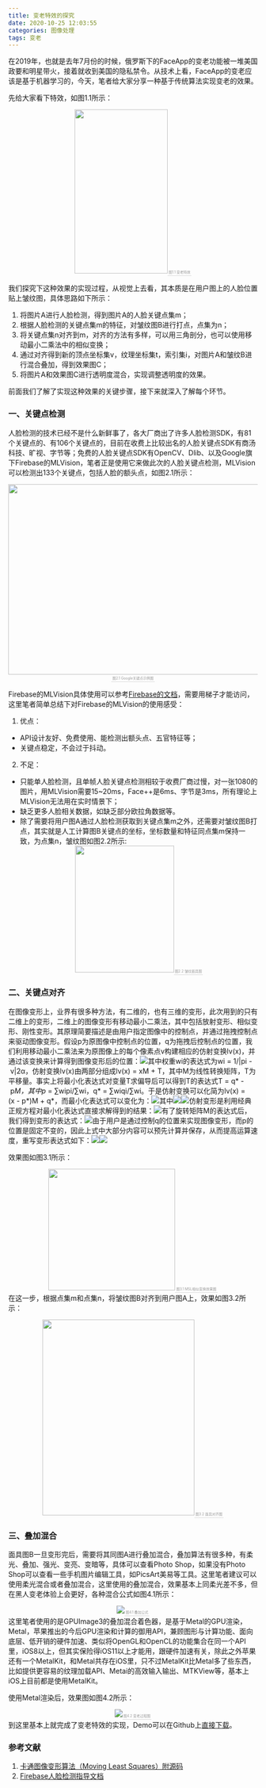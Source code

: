 ```yaml
---
title: 变老特效的探究
date: 2020-10-25 12:03:55
categories: 图像处理
tags: 变老
---
```

在2019年，也就是去年7月份的时候，俄罗斯下的FaceApp的变老功能被一堆美国政要和明星带火，接着就收到美国的隐私禁令。从技术上看，FaceApp的变老应该是基于机器学习的，今天，笔者给大家分享一种基于传统算法实现变老的效果。

先给大家看下特效，如图1.1所示：<center><img src="http://note.youdao.com/yws/public/resource/6450b8fc64e9416c05c9c901b78115b9/xmlnote/WEBRESOURCE584fda967665771ffda7329d8b423d63/41450" width = "188" height = "331"/><div style="font-size: 7px; color:orange; border-bottom: 1px solid #d9d9d9; display: inline-block; color: #999; padding: 2px;">图1.1 变老特效</div></center>

我们探究下这种效果的实现过程，从视觉上去看，其本质是在用户图上的人脸位置贴上皱纹图，具体思路如下所示：

1. 将图片A进行人脸检测，得到图片A的人脸关键点集m；
2. 根据人脸检测的关键点集m的特征，对皱纹图B进行打点，点集为n；
3. 将关键点集n对齐到m，对齐的方法有多样，可以用三角剖分，也可以使用移动最小二乘法中的相似变换；
4. 通过对齐得到新的顶点坐标集v，纹理坐标集t，索引集i，对图片A和皱纹B进行混合叠加，得到效果图C；
5. 将图片A和效果图C进行透明度混合，实现调整透明度的效果。

前面我们了解了实现这种效果的关键步骤，接下来就深入了解每个环节。
### 一、关键点检测
人脸检测的技术已经不是什么新鲜事了，各大厂商出了许多人脸检测SDK，有81个关键点的、有106个关键点的，目前在收费上比较出名的人脸关键点SDK有商汤科技、旷视、字节等；免费的人脸关键点SDK有OpenCV、Dlib、以及Google旗下Firebase的MLVision，笔者正是使用它来做此次的人脸关键点检测，MLVision可以检测出133个关键点，包括人脸的额头点，如图2.1所示：<center><img src="http://note.youdao.com/yws/public/resource/6450b8fc64e9416c05c9c901b78115b9/xmlnote/WEBRESOURCEf51451cc5cbb8964b7f40f4ee6599880/41328" width = "512" height = "384"/><div style="font-size: 7px; color:orange; border-bottom: 1px solid #d9d9d9; display: inline-block; color: #999; padding: 2px;">图2.1 Google关键点示例图</div></center>

Firebase的MLVision具体使用可以参考[Firebase的文档](https://firebase.google.com/docs/ml-kit/detect-faces?hl=zh-cn)，需要用梯子才能访问，这里笔者简单总结下对Firebase的MLVision的使用感受：
1. 优点：
 - API设计友好、免费使用、能检测出额头点、五官特征等；
 - 关键点稳定，不会过于抖动。
2. 不足：
 - 只能单人脸检测，且单帧人脸关键点检测相较于收费厂商过慢，对一张1080的图片，用MLVision需要15~20ms，Face++是6ms、字节是3ms，所有理论上MLVision无法用在实时情景下；
 - 缺乏更多人脸相关数据，如缺乏部分欧拉角数据等。
 - 除了需要将用户图A通过人脸检测获取到关键点集m之外，还需要对皱纹图B打点，其实就是人工计算图B关键点的坐标，坐标数量和特征同点集m保持一致，为点集n，皱纹图如图2.2所示:<center><img src="http://note.youdao.com/yws/public/resource/6450b8fc64e9416c05c9c901b78115b9/xmlnote/WEBRESOURCEa868b048874ee14ce1cf1884a122036a/41363" width = "200" height = "256"/><div style="font-size: 7px; color:orange; border-bottom: 1px solid #d9d9d9; display: inline-block; color: #999; padding: 2px;">图2.2 皱纹面具图</div></center>

### 二、关键点对齐
在图像变形上，业界有很多种方法，有二维的，也有三维的变形，此次用到的只有二维上的变形，二维上的图像变形有移动最小二乘法，其中包括放射变形、相似变形、刚性变形。其原理简要描述是由用户指定图像中的控制点，并通过拖拽控制点来驱动图像变形。假设p为原图像中控制点的位置，q为拖拽后控制点的位置，我们利用移动最小二乘法来为原图像上的每个像素点v构建相应的仿射变换lv(x)，并通过该变换来计算得到图像变形后的位置：![](http://note.youdao.com/yws/public/resource/6450b8fc64e9416c05c9c901b78115b9/xmlnote/WEBRESOURCE481e44eecae07cc30a742eb60c3d78c5/41377)其中权重wi的表达式为wi = 1/|pi - v|2α，仿射变换lv(x)由两部分组成lv(x) = xM + T，其中M为线性转换矩阵，T为平移量。事实上将最小化表达式对变量T求偏导后可以得到T的表达式T = q* - p*M，其中p* = ∑wipi/∑wi，q* = ∑wiqi/∑wi。于是仿射变换可以化简为lv(x) = (x - p*)M + q*，而最小化表达式可以变化为：![](https://note.youdao.com/yws/api/personal/file/WEBc9cea4f8a81abd5dadcde876ee974d2b?method=download&shareKey=4eb37be7b263da665cc3835b2fe16d19)其中![](http://note.youdao.com/yws/public/resource/6450b8fc64e9416c05c9c901b78115b9/xmlnote/WEBRESOURCEef24a106d8539da58b97fd6612d836cb/41384)![](http://note.youdao.com/yws/public/resource/6450b8fc64e9416c05c9c901b78115b9/xmlnote/WEBRESOURCEef24a106d8539da58b97fd6612d836cb/41384)仿射变形是利用经典正规方程对最小化表达式直接求解得到的结果：![](https://note.youdao.com/yws/api/personal/file/WEBa4b0fa7df295d4783e0b714266febbbc?method=download&shareKey=3677d155dcf446eff599d75c9e878420)有了旋转矩阵M的表达式后，我们得到变形的表达式：![](https://note.youdao.com/yws/api/personal/file/WEB3a8365b4f0fcc933c21586eb17910591?method=download&shareKey=3aa7691f198fb8d124b81599c8d2e5a9)由于用户是通过控制q的位置来实现图像变形，而p的位置是固定不变的，因此上式中大部分内容可以预先计算并保存，从而提高运算速度，重写变形表达式如下：![](http://note.youdao.com/yws/public/resource/6450b8fc64e9416c05c9c901b78115b9/xmlnote/WEBRESOURCE2b821d7124b3d74238d09db4ec4bc952/41394)![](https://note.youdao.com/yws/api/personal/file/WEBe1817c89ef5f2d3b2cd8db76f64febce?method=download&shareKey=b089f23326a47297a9edcda876cdda59)

效果图如图3.1所示：<center><img src="https://note.youdao.com/yws/api/personal/file/WEB5887277f5e82dd3ea9bfc5dbe66e4e3b?method=download&shareKey=1e8f5d25c79ddd759a86338d31877038" width = "256" height = "245"/><div style="font-size: 7px; color:orange; border-bottom: 1px solid #d9d9d9; display: inline-block; color: #999; padding: 2px;">图3.1 MSL相似变换效果图</div></center>
在这一步，根据点集m和点集n，将皱纹图B对齐到用户图A上，效果如图3.2所示：
<center><img src="https://note.youdao.com/yws/api/personal/file/WEBb065a2f544125fc3f23fa7f719a6a8b0?method=download&shareKey=22fdad956a68bbd233aea1c4f357429c" width = "307" height = "395"/><div style="font-size: 7px; color:orange; border-bottom: 1px solid #d9d9d9; display: inline-block; color: #999; padding: 2px;">图3.2 面具对齐图</div></center>

### 三、叠加混合
面具图B一旦变形完后，需要将其同图A进行叠加混合，叠加算法有很多种，有柔光、叠加、强光、变亮、变暗等，具体可以查看Photo Shop，如果没有Photo Shop可以查看一些手机图片编辑工具，如PicsArt美易等工具。这里笔者建议可以使用柔光混合或者叠加混合，这里使用的叠加混合，效果基本上同柔光差不多，但在黑人变老体验上会更好，各种混合公式如图4.1所示：<center><img src="http://note.youdao.com/yws/public/resource/6450b8fc64e9416c05c9c901b78115b9/xmlnote/WEBRESOURCE8806f15b1e86461ed820e8c63a39c1a7/41440"/><div style="font-size: 7px; color:orange; border-bottom: 1px solid #d9d9d9; display: inline-block; color: #999; padding: 2px;">图4.1 叠加公式</div></center>
这里笔者使用的是GPUImage3的叠加混合着色器，是基于Metal的GPU渲染，Metal，苹果推出的今后GPU渲染和计算的御用API，兼顾图形与计算功能、面向底层、低开销的硬件加速、类似将OpenGL和OpenCL的功能集合在同一个API里，iOS8以上，但其实保险得iOS11以上才能用，跟硬件加速有关，除此之外苹果还有一个MetalKit，和Metal共存在iOS里，只不过MetalKit比Metal多了些东西，比如提供更容易的纹理加载API、Metai的高效输入输出、MTKView等，基本上iOS上目前都是使用MetalKit。

使用Metal渲染后，效果图如图4.2所示：<center><img src="http://note.youdao.com/yws/public/resource/6450b8fc64e9416c05c9c901b78115b9/xmlnote/WEBRESOURCE5b4ceb04420c0230566e7b438a51da21/41444"/><div style="font-size: 7px; color:orange; border-bottom: 1px solid #d9d9d9; display: inline-block; color: #999; padding: 2px;">图4.2 变老过程图</div></center>
到这里基本上就完成了变老特效的实现，Demo可以在Github上[直接下载](https://github.com/machenshuang/Old-Face-Sample)。

### 参考文献
1. [卡通图像变形算法（Moving Least Squares）附源码](https://www.cnblogs.com/shushen/p/5887513.html)
2. [Firebase人脸检测指导文档](https://firebase.google.com/docs/ml-kit/detect-faces?hl=zh-cn)








